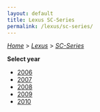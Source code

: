 ```yaml
---
layout: default
title: Lexus SC-Series
permalink: /lexus/sc-series/
---
```

[*Home*](/) > [*Lexus*](/lexus/) > [*SC-Series*](/lexus/sc-series/)

**Select year**

- [2006](/lexus/sc-series/2006/)
- [2007](/lexus/sc-series/2007/)
- [2008](/lexus/sc-series/2008/)
- [2009](/lexus/sc-series/2009/)
- [2010](/lexus/sc-series/2010/)
